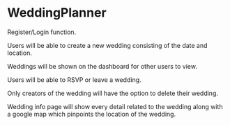 # WeddingPlanner
Register/Login function.

Users will be able to create a new wedding consisting of the date and location.

Weddings will be shown on the dashboard for other users to view.

Users will be able to RSVP or leave a wedding.

Only creators of the wedding will have the option to delete their wedding.

Wedding info page will show every detail related to the wedding along with a google map which pinpoints the location of the wedding.
